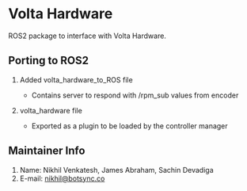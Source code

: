 # Volta Hardware

ROS2 package to interface with Volta Hardware.

## Porting to ROS2
1. Added volta_hardware_to_ROS file 
    - Contains server to respond with /rpm_sub values from encoder

2. volta_hardware file
    - Exported as a plugin to be loaded by the controller manager 

## Maintainer Info
1. Name: Nikhil Venkatesh, James Abraham, Sachin Devadiga
2. E-mail: [nikhil@botsync.co](mailto:nikhil@botsync.co)
